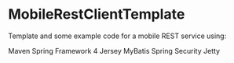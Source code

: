 # MobileRestClientTemplate

Template and some example code for a mobile REST service using:

Maven
Spring Framework 4
Jersey
MyBatis
Spring Security
Jetty
